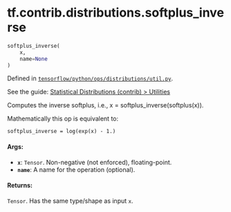 <div itemscope itemtype="http://developers.google.com/ReferenceObject">
<meta itemprop="name" content="tf.contrib.distributions.softplus_inverse" />
</div>

# tf.contrib.distributions.softplus_inverse

``` python
softplus_inverse(
    x,
    name=None
)
```



Defined in [`tensorflow/python/ops/distributions/util.py`](https://www.tensorflow.org/code/tensorflow/python/ops/distributions/util.py).

See the guide: [Statistical Distributions (contrib) > Utilities](../../../../../api_guides/python/contrib.distributions.md#Utilities)

Computes the inverse softplus, i.e., x = softplus_inverse(softplus(x)).

Mathematically this op is equivalent to:

```none
softplus_inverse = log(exp(x) - 1.)
```

#### Args:

* <b>`x`</b>: `Tensor`. Non-negative (not enforced), floating-point.
* <b>`name`</b>: A name for the operation (optional).


#### Returns:

`Tensor`. Has the same type/shape as input `x`.